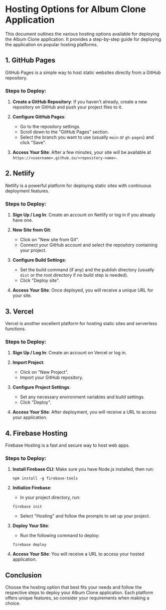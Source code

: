 # Hosting Options for Album Clone Application

This document outlines the various hosting options available for deploying the Album Clone application. It provides a step-by-step guide for deploying the application on popular hosting platforms.

## 1. GitHub Pages

GitHub Pages is a simple way to host static websites directly from a GitHub repository.

### Steps to Deploy:

1. **Create a GitHub Repository**: If you haven't already, create a new repository on GitHub and push your project files to it.

2. **Configure GitHub Pages**:
   - Go to the repository settings.
   - Scroll down to the "GitHub Pages" section.
   - Select the branch you want to use (usually `main` or `gh-pages`) and click "Save".

3. **Access Your Site**: After a few minutes, your site will be available at `https://<username>.github.io/<repository-name>`.

## 2. Netlify

Netlify is a powerful platform for deploying static sites with continuous deployment features.

### Steps to Deploy:

1. **Sign Up / Log In**: Create an account on Netlify or log in if you already have one.

2. **New Site from Git**:
   - Click on "New site from Git".
   - Connect your GitHub account and select the repository containing your project.

3. **Configure Build Settings**:
   - Set the build command (if any) and the publish directory (usually `dist` or the root directory if no build step is needed).
   - Click "Deploy site".

4. **Access Your Site**: Once deployed, you will receive a unique URL for your site.

## 3. Vercel

Vercel is another excellent platform for hosting static sites and serverless functions.

### Steps to Deploy:

1. **Sign Up / Log In**: Create an account on Vercel or log in.

2. **Import Project**:
   - Click on "New Project".
   - Import your GitHub repository.

3. **Configure Project Settings**:
   - Set any necessary environment variables and build settings.
   - Click "Deploy".

4. **Access Your Site**: After deployment, you will receive a URL to access your application.

## 4. Firebase Hosting

Firebase Hosting is a fast and secure way to host web apps.

### Steps to Deploy:

1. **Install Firebase CLI**: Make sure you have Node.js installed, then run:
   ```
   npm install -g firebase-tools
   ```

2. **Initialize Firebase**:
   - In your project directory, run:
   ```
   firebase init
   ```
   - Select "Hosting" and follow the prompts to set up your project.

3. **Deploy Your Site**:
   - Run the following command to deploy:
   ```
   firebase deploy
   ```

4. **Access Your Site**: You will receive a URL to access your hosted application.

## Conclusion

Choose the hosting option that best fits your needs and follow the respective steps to deploy your Album Clone application. Each platform offers unique features, so consider your requirements when making a choice.